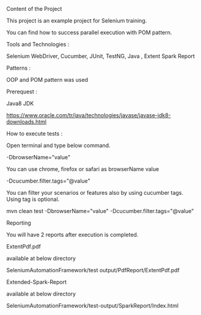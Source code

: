 Content of the Project

This project is an example project for Selenium training.

You can find how to success parallel execution with POM pattern.

Tools and Technologies :

Selenium WebDriver, Cucumber, JUnit, TestNG, Java , Extent Spark Report

Patterns :

OOP and POM pattern was used

Prerequest :

Java8 JDK

https://www.oracle.com/tr/java/technologies/javase/javase-jdk8-downloads.html


How to execute tests :


Open terminal and type below command.

-DbrowserName="value"

You can use chrome, firefox or safari as browserName value

-Dcucumber.filter.tags="@value"

You can filter your scenarios or features also by using cucumber tags. Using tag is optional.

mvn clean test -DbrowserName="value" -Dcucumber.filter.tags="@value"

Reporting

You will have 2 reports after execution is completed.

ExtentPdf.pdf

available at below directory

SeleniumAutomationFramework/test output/PdfReport/ExtentPdf.pdf

Extended-Spark-Report

available at below directory

SeleniumAutomationFramework/test-output/SparkReport/Index.html




